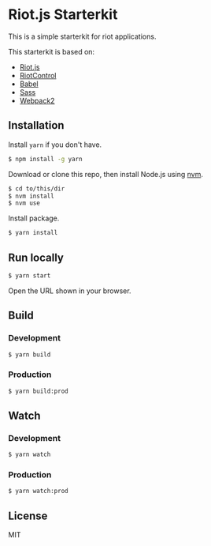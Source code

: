 # Riot.js Starterkit

This is a simple starterkit for riot applications.

This starterkit is based on:

* [Riot.js](http://riotjs.com/ "Riot.js — Simple and elegant component-based UI library · Riot.js")
* [RiotControl](https://github.com/jimsparkman/RiotControl/ "jimsparkman/RiotControl: Event Controller / Dispatcher For RiotJS, Inspired By Flux")
* [Babel](https://babeljs.io/ "Babel · The compiler for writing next generation JavaScript")
* [Sass](http://sass-lang.com/ "Sass: Syntactically Awesome Style Sheets")
* [Webpack2](https://webpack.js.org/ "webpack")

## Installation

Install `yarn` if you don't have.

```bash
$ npm install -g yarn
```

Download or clone this repo, then install Node.js using [nvm](https://github.com/creationix/nvm "creationix/nvm: Node Version Manager - Simple bash script to manage multiple active node.js versions").

```bash
$ cd to/this/dir
$ nvm install
$ nvm use
```

Install package.

```bash
$ yarn install
```

## Run locally

```bash
$ yarn start
```

Open the URL shown in your browser.

## Build

### Development

```bash
$ yarn build
```

### Production

```bash
$ yarn build:prod
```

## Watch

### Development

```bash
$ yarn watch
```

### Production

```bash
$ yarn watch:prod
```

## License

MIT
